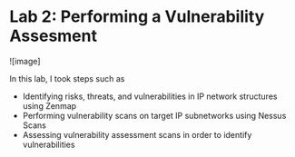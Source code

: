 # Lab 2: Performing a Vulnerability Assesment

![image]

In this lab, I took steps such as 
* Identifying risks, threats, and vulnerabilities in IP network structures using Zenmap
* Performing vulnerability scans on target IP subnetworks using Nessus Scans
* Assessing vulnerability assessment scans in order to identify vulnerabilities
